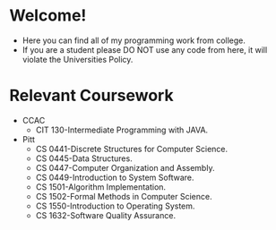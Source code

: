 # Welcome!
   - Here you can find all of my programming work from college.
   - If you are a student please DO NOT use any code from here, it will violate the Universities Policy.
    
    
    
 
# Relevant Coursework
   - CCAC
      - CIT 130-Intermediate Programming with JAVA.
   - Pitt
      - CS 0441-Discrete Structures for Computer Science.
      - CS 0445-Data Structures.
      - CS 0447-Computer Organization and Assembly.
      - CS 0449-Introduction to System Software.
      - CS 1501-Algorithm Implementation.
      - CS 1502-Formal Methods in Computer Science.
      - CS 1550-Introduction to Operating System.
      - CS 1632-Software Quality Assurance.
